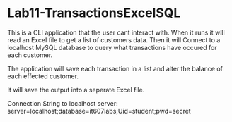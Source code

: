# Lab11-TransactionsExcelSQL

This is a CLI application that the user cant interact with. When it runs it will read an Excel file to get a list of customers data. Then it will Connect to a localhost MySQL database to query what transactions have occured for each customer. 

The application will save each transaction in a list and alter the balance of each effected customer.

It will save the output into a seperate Excel file.

Connection String to localhost server: server=localhost;database=it607labs;Uid=student;pwd=secret

